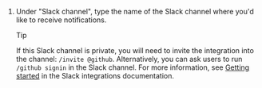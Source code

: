 1. Under "Slack channel", type the name of the Slack channel where you'd like to receive notifications.
   > [!TIP]
   > If this Slack channel is private, you will need to invite the integration into the channel: `/invite @github`. Alternatively, you can ask users to run `/github signin` in the Slack channel. For more information, see [Getting started](https://github.com/integrations/slack?tab=readme-ov-file#getting-started) in the Slack integrations documentation.

